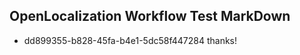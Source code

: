 ## OpenLocalization Workflow Test MarkDown
* dd899355-b828-45fa-b4e1-5dc58f447284 thanks!

<!--HONumber=Aug16_HO4-->


